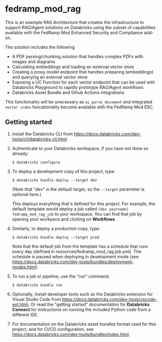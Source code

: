 # fedramp_mod_rag

This is an example RAG Architecture that creates the infrastructure to support RAG/Agent solutions on Databricks using the subset of capabilities available with the FedRamp Mod Enhanced Security and Compliance add-on.

The solution includes the following
* A PDF parsing/chunking solution that handles complex PDFs with images and diagrams
* Calculating embeddings and loading an external vector store
* Creating a proxy model endpoint that handles preparing (embeddings) and querying an external vector store
* Exposing a UC Function for each vector endpoint that can be used with Databricks Playground to rapidly prototype RAG/Agent workflows
* Databricks Asset Bundle and Gihub Actions integrations

This functionality will be unecessary as `ai_parse_document` and integrated `vector index` funcationality become available with the FedRamp Mod ESC.

## Getting started

1. Install the Databricks CLI from https://docs.databricks.com/dev-tools/cli/databricks-cli.html

2. Authenticate to your Databricks workspace, if you have not done so already:
    ```
    $ databricks configure
    ```

3. To deploy a development copy of this project, type:
    ```
    $ databricks bundle deploy --target dev
    ```
    (Note that "dev" is the default target, so the `--target` parameter
    is optional here.)

    This deploys everything that's defined for this project.
    For example, the default template would deploy a job called
    `[dev yourname] fedramp_mod_rag_job` to your workspace.
    You can find that job by opening your workpace and clicking on **Workflows**.

4. Similarly, to deploy a production copy, type:
   ```
   $ databricks bundle deploy --target prod
   ```

   Note that the default job from the template has a schedule that runs every day
   (defined in resources/fedramp_mod_rag.job.yml). The schedule
   is paused when deploying in development mode (see
   https://docs.databricks.com/dev-tools/bundles/deployment-modes.html).

5. To run a job or pipeline, use the "run" command:
   ```
   $ databricks bundle run
   ```

6. Optionally, install developer tools such as the Databricks extension for Visual Studio Code from
   https://docs.databricks.com/dev-tools/vscode-ext.html. Or read the "getting started" documentation for
   **Databricks Connect** for instructions on running the included Python code from a different IDE.

7. For documentation on the Databricks asset bundles format used
   for this project, and for CI/CD configuration, see
   https://docs.databricks.com/dev-tools/bundles/index.html.
